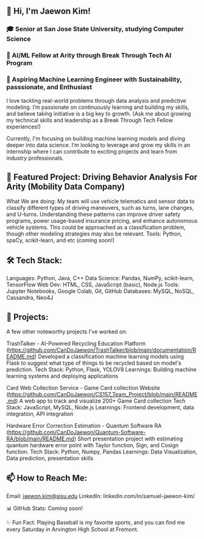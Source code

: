 ## 👋 Hi, I'm Jaewon Kim!

### 🎓 Senior at San Jose State University, studying Computer Science
### 💼 AI/ML Fellow at Arity through Break Through Tech AI Program
### 🔭 Aspiring Machine Learning Engineer with Sustainability, passsionate, and Enthusiast

I love tackling real-world problems through data analysis and predictive modeling. 
I’m passionate on continuously learning and building my skills, and believe taking initiative is a big key to growth. 
(Ask me about growing my technical skills and leadership as a Break Through Tech Fellow experiences!) 

Currently, I'm focusing on building machine learning models and diving deeper into data science. 
I’m looking to leverage and grow my skills in an internship where I can contribute to exciting projects and learn from industry professionals.

 
## 🎯 Featured Project: Driving Behavior Analysis For Arity (Mobility Data Company)
What We are doing: My team will use vehicle telematics and sensor data to classify different types of driving maneuvers, such as turns, lane changes, and U-turns. Understanding these patterns can improve driver safety programs, power usage-based insurance pricing, and enhance autonomous vehicle systems. This could be approached as a classification problem, though other modeling strategies may also be relevant.
Tools: Python, spaCy, scikit-learn, and etc (coming soon!)
 

## 🛠 Tech Stack:
Languages: Python, Java, C++
Data Science: Pandas, NumPy, scikit-learn, TensorFlow
Web Dev: HTML, CSS, JavaScript (basic), Node.js
Tools: Jupyter Notebooks, Google Colab, Git, GitHub
Databases: MySQL, NoSQL, Cassandra, Neo4J
 

## 🚀 Projects:
A few other noteworthy projects I’ve worked on:

TrashTalker - AI-Powered Recycling Education Platform (https://github.com/CanDoJaewon/TrashTalker/blob/main/documentation/README.md)
Developed a classification machine learning models using Flask to suggest what type of things to be recycled based on model's prediction.
Tech Stack: Python, Flask, YOLOV8
Learnings: Building machine learning systems and deploying applications

Card Web Collection Service - Game Card collection Website (https://github.com/CanDoJaewon/CS157_Team_Project/blob/main/README.md)
A web app to track and visualize 200+ Game Card collection
Tech Stack: JavaScript, MySQL, Node.js
Learnings: Frontend development, data integration, API integration

Hardware Error Correction Estimation - Quantum Software RA (https://github.com/CanDoJaewon/Quantum-Software-RA/blob/main/README.md)
Short presentation project with estimating quantum hardware error point with Taylor function, Sign, and Cosign function.
Tech Stack: Python, Numpy, Pandas
Learnings: Data Visualization, Data prediction, presentation skills
 

## 📫 How to Reach Me:
Email: jaewon.kim@sjsu.edu
LinkedIn: linkedin.com/in/samuel-jaewon-kim/
 

📊 GitHub Stats: Coming soon!
 

✨ Fun Fact:
Playing Baseball is my favorite sports, and you can find me every Saturday in Arvington High School at Fremont.



<!--
**CanDoJaewon/CanDoJaewon** is a ✨ _special_ ✨ repository because its `README.md` (this file) appears on your GitHub profile.

Here are some ideas to get you started:

- 🔭 I’m currently working on ...
- 🌱 I’m currently learning ...
- 👯 I’m looking to collaborate on ...
- 🤔 I’m looking for help with ...
- 💬 Ask me about ...
- 📫 How to reach me: ...
- 😄 Pronouns: ...
- ⚡ Fun fact: ...
-->
